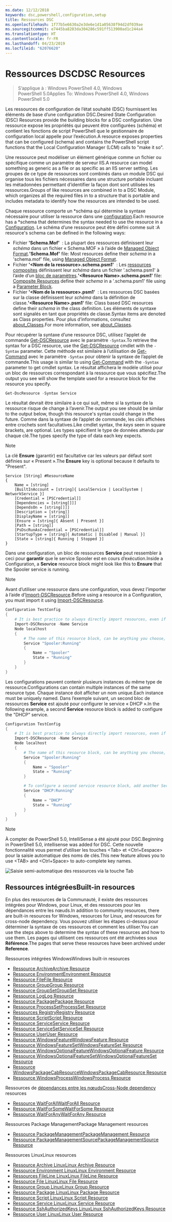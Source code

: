 ```yaml
---
ms.date: 12/12/2018
keywords: dsc,powershell,configuration,setup
title: Ressources DSC
ms.openlocfilehash: 1f77b5e6630a2e3de6e1d1a05638f94d2df039ae
ms.sourcegitcommit: e7445ba8203da304286c591ff513900ad1c244a4
ms.translationtype: HT
ms.contentlocale: fr-FR
ms.lasthandoff: 04/23/2019
ms.locfileid: "62076620"
---
```

# <a name="dsc-resources"></a><span data-ttu-id="9324d-103">Ressources DSC</span><span class="sxs-lookup"><span data-stu-id="9324d-103">DSC Resources</span></span>

><span data-ttu-id="9324d-104">S’applique à : Windows PowerShell 4.0, Windows PowerShell 5.0</span><span class="sxs-lookup"><span data-stu-id="9324d-104">Applies To: Windows PowerShell 4.0, Windows PowerShell 5.0</span></span>

<span data-ttu-id="9324d-105">Les ressources de configuration de l’état souhaité (DSC) fournissent les éléments de base d’une configuration DSC.</span><span class="sxs-lookup"><span data-stu-id="9324d-105">Desired State Configuration (DSC) Resources provide the building blocks for a DSC configuration.</span></span> <span data-ttu-id="9324d-106">Une ressource expose les propriétés qui peuvent être configurées (schéma) et contient les fonctions de script PowerShell que le gestionnaire de configuration local appelle pour l’exécution.</span><span class="sxs-lookup"><span data-stu-id="9324d-106">A resource exposes properties that can be configured (schema) and contains the PowerShell script functions that the Local Configuration Manager (LCM) calls to "make it so".</span></span>

<span data-ttu-id="9324d-107">Une ressource peut modéliser un élément générique comme un fichier ou spécifique comme un paramètre de serveur IIS.</span><span class="sxs-lookup"><span data-stu-id="9324d-107">A resource can model something as generic as a file or as specific as an IIS server setting.</span></span>  <span data-ttu-id="9324d-108">Les groupes de ce type de ressources sont combinés dans un module DSC qui organise tous les fichiers nécessaires dans une structure portable incluant les métadonnées permettant d’identifier la façon dont sont utilisées les ressources.</span><span class="sxs-lookup"><span data-stu-id="9324d-108">Groups of like resources are combined in to a DSC Module, which organizes all the required files in to a structure that is portable and includes metadata to identify how the resources are intended to be used.</span></span>

<span data-ttu-id="9324d-109">Chaque ressource comporte un \*schéma qui détermine la syntaxe nécessaire pour utiliser la ressource dans une [configuration](../configurations/configurations.md).</span><span class="sxs-lookup"><span data-stu-id="9324d-109">Each resource has a \*schema that determines the syntax needed to use the resource in a [Configuration](../configurations/configurations.md).</span></span> <span data-ttu-id="9324d-110">Le schéma d’une ressource peut être défini comme suit :</span><span class="sxs-lookup"><span data-stu-id="9324d-110">A resource's schema can be defined in the following ways:</span></span>

- <span data-ttu-id="9324d-111">Fichier **'Schema.Mof'**  : La plupart des ressources définissent leur *schéma* dans un fichier « Schema.MOF » à l’aide de [Managed Object Format](/windows/desktop/wmisdk/managed-object-format--mof-).</span><span class="sxs-lookup"><span data-stu-id="9324d-111">**'Schema.Mof'** file: Most resources define their *schema* in a 'schema.mof' file, using [Managed Object Format](/windows/desktop/wmisdk/managed-object-format--mof-).</span></span>
- <span data-ttu-id="9324d-112">Fichier **'\<Nom de la ressource\>.schema.psm1'**  : Les [ressources composites](../configurations/compositeConfigs.md) définissent leur *schéma* dans un fichier '<ResourceName>.schema.psm1' à l’aide d’un [bloc de paramètres](/powershell/module/microsoft.powershell.core/about/about_functions?view=powershell-6#functions-with-parameters).</span><span class="sxs-lookup"><span data-stu-id="9324d-112">**'\<Resource Name\>.schema.psm1'** file: [Composite Resources](../configurations/compositeConfigs.md) define their *schema* in a '<ResourceName>.schema.psm1' file using a [Parameter Block](/powershell/module/microsoft.powershell.core/about/about_functions?view=powershell-6#functions-with-parameters).</span></span>
- <span data-ttu-id="9324d-113">Fichier **'\<Nom de la ressource\>.psm1'**  : Les ressources DSC basées sur la classe définissent leur *schéma* dans la définition de classe.</span><span class="sxs-lookup"><span data-stu-id="9324d-113">**'\<Resource Name\>.psm1'** file: Class based DSC resources define their *schema* in the class definition.</span></span> <span data-ttu-id="9324d-114">Les éléments de syntaxe sont signalés en tant que propriétés de classe.</span><span class="sxs-lookup"><span data-stu-id="9324d-114">Syntax items are denoted as Class properties.</span></span> <span data-ttu-id="9324d-115">Pour plus d’informations, consultez [about_Classes](/powershell/module/psdesiredstateconfiguration/about/about_classes_and_dsc).</span><span class="sxs-lookup"><span data-stu-id="9324d-115">For more information, see [about_Classes](/powershell/module/psdesiredstateconfiguration/about/about_classes_and_dsc).</span></span>

<span data-ttu-id="9324d-116">Pour récupérer la syntaxe d’une ressource DSC, utilisez l’applet de commande [Get-DSCResource](/powershell/module/PSDesiredStateConfiguration/Get-DscResource) avec le paramètre `-Syntax`.</span><span class="sxs-lookup"><span data-stu-id="9324d-116">To retrieve the syntax for a DSC resource, use the [Get-DSCResource](/powershell/module/PSDesiredStateConfiguration/Get-DscResource) cmdlet with the `-Syntax` parameter.</span></span> <span data-ttu-id="9324d-117">Cette méthode est similaire à l’utilisation de [Get-Command](/powershell/module/microsoft.powershell.core/get-command) avec le paramètre `-Syntax` pour obtenir la syntaxe de l’applet de commande.</span><span class="sxs-lookup"><span data-stu-id="9324d-117">This usage is similar to using [Get-Command](/powershell/module/microsoft.powershell.core/get-command) with the `-Syntax` parameter to get cmdlet syntax.</span></span> <span data-ttu-id="9324d-118">Le résultat affichera le modèle utilisé pour un bloc de ressources correspondant à la ressource que vous spécifiez.</span><span class="sxs-lookup"><span data-stu-id="9324d-118">The output you see will show the template used for a resource block for the resource you specify.</span></span>

```powershell
Get-DscResource -Syntax Service
```

<span data-ttu-id="9324d-119">Le résultat devrait être similaire à ce qui suit, même si la syntaxe de la ressource risque de change à l’avenir.</span><span class="sxs-lookup"><span data-stu-id="9324d-119">The output you see should be similar to the output below, though this resource's syntax could change in the future.</span></span> <span data-ttu-id="9324d-120">Comme dans la syntaxe de l’applet de commande, les *clés* affichées entre crochets sont facultatives.</span><span class="sxs-lookup"><span data-stu-id="9324d-120">Like cmdlet syntax, the *keys* seen in square brackets, are optional.</span></span> <span data-ttu-id="9324d-121">Les types spécifient le type de données attendu par chaque clé.</span><span class="sxs-lookup"><span data-stu-id="9324d-121">The types specify the type of data each key expects.</span></span>

> [!NOTE]
> <span data-ttu-id="9324d-122">La clé **Ensure** (garantir) est facultative car les valeurs par défaut sont définies sur « Present ».</span><span class="sxs-lookup"><span data-stu-id="9324d-122">The **Ensure** key is optional because it defaults to "Present".</span></span>

```output
Service [String] #ResourceName
{
    Name = [string]
    [BuiltInAccount = [string]{ LocalService | LocalSystem | NetworkService }]
    [Credential = [PSCredential]]
    [Dependencies = [string[]]]
    [DependsOn = [string[]]]
    [Description = [string]]
    [DisplayName = [string]]
    [Ensure = [string]{ Absent | Present }]
    [Path = [string]]
    [PsDscRunAsCredential = [PSCredential]]
    [StartupType = [string]{ Automatic | Disabled | Manual }]
    [State = [string]{ Running | Stopped }]
}
```

<span data-ttu-id="9324d-123">Dans une configuration, un bloc de ressources **Service** peut ressembler à ceci pour **garantir** que le service Spooler est en cours d’exécution.</span><span class="sxs-lookup"><span data-stu-id="9324d-123">Inside a Configuration, a **Service** resource block might look like this to **Ensure** that the Spooler service is running.</span></span>

> [!NOTE]
> <span data-ttu-id="9324d-124">Avant d’utiliser une ressource dans une configuration, vous devez l’importer à l’aide d’[Import-DSCResource](../configurations/import-dscresource.md).</span><span class="sxs-lookup"><span data-stu-id="9324d-124">Before using a resource in a Configuration, you must import it using [Import-DSCResource](../configurations/import-dscresource.md).</span></span>

```powershell
Configuration TestConfig
{
    # It is best practice to always directly import resources, even if the resource is a built-in resource.
    Import-DSCResource -Name Service
    Node localhost
    {
        # The name of this resource block, can be anything you choose, as long as it is of type [String] as indicated by the schema.
        Service "Spooler:Running"
        {
            Name = "Spooler"
            State = "Running"
        }
    }
}
```

<span data-ttu-id="9324d-125">Les configurations peuvent contenir plusieurs instances du même type de ressource.</span><span class="sxs-lookup"><span data-stu-id="9324d-125">Configurations can contain multiple instances of the same resource type.</span></span> <span data-ttu-id="9324d-126">Chaque instance doit afficher un nom unique.</span><span class="sxs-lookup"><span data-stu-id="9324d-126">Each instance must be uniquely named.</span></span> <span data-ttu-id="9324d-127">Dans l’exemple suivant, un second bloc de ressources **Service** est ajouté pour configurer le service « DHCP ».</span><span class="sxs-lookup"><span data-stu-id="9324d-127">In the following example, a second **Service** resource block is added to configure the "DHCP" service.</span></span>

```powershell
Configuration TestConfig
{
    # It is best practice to always directly import resources, even if the resource is a built-in resource.
    Import-DSCResource -Name Service
    Node localhost
    {
        # The name of this resource block, can be anything you choose, as long as it is of type [String] as indicated by the schema.
        Service "Spooler:Running"
        {
            Name = "Spooler"
            State = "Running"
        }

        # To configure a second service resource block, add another Service resource block and use a unique name.
        Service "DHCP:Running"
        {
            Name = "DHCP"
            State = "Running"
        }
    }
}
```

> [!NOTE]
> <span data-ttu-id="9324d-128">À compter de PowerShell 5.0, IntelliSense a été ajouté pour DSC.</span><span class="sxs-lookup"><span data-stu-id="9324d-128">Beginning in PowerShell 5.0, intellisense was added for DSC.</span></span> <span data-ttu-id="9324d-129">Cette nouvelle fonctionnalité vous permet d’utiliser les touches \<Tab\> et \<Ctrl+Eespace\> pour la saisie automatique des noms de clés.</span><span class="sxs-lookup"><span data-stu-id="9324d-129">This new feature allows you to use \<TAB\> and \<Ctrl+Space\> to auto-complete key names.</span></span>

![Saisie semi-automatique des ressources via la touche Tab](../media/resource-tabcompletion.png)

## <a name="built-in-resources"></a><span data-ttu-id="9324d-131">Ressources intégrées</span><span class="sxs-lookup"><span data-stu-id="9324d-131">Built-in resources</span></span>

<span data-ttu-id="9324d-132">En plus des ressources de la Communauté, il existe des ressources intégrées pour Windows, pour Linux, et des ressources pour les dépendances entre les nœuds.</span><span class="sxs-lookup"><span data-stu-id="9324d-132">In addition to community resources, there are built-in resources for Windows, resources for Linux, and resources for cross-node dependency.</span></span> <span data-ttu-id="9324d-133">Vous pouvez utiliser les étapes ci-dessus pour déterminer la syntaxe de ces ressources et comment les utiliser.</span><span class="sxs-lookup"><span data-stu-id="9324d-133">You can use the steps above to determine the syntax of these resources and how to use them.</span></span> <span data-ttu-id="9324d-134">Les pages qui utilisent ces ressources ont été archivées sous **Référence**.</span><span class="sxs-lookup"><span data-stu-id="9324d-134">The pages that serve these resources have been archived under **Reference**.</span></span>

<span data-ttu-id="9324d-135">Ressources intégrées Windows</span><span class="sxs-lookup"><span data-stu-id="9324d-135">Windows built-in resources</span></span>

* [<span data-ttu-id="9324d-136">Ressource Archive</span><span class="sxs-lookup"><span data-stu-id="9324d-136">Archive Resource</span></span>](../reference/resources/windows/archiveResource.md)
* [<span data-ttu-id="9324d-137">Ressource Environment</span><span class="sxs-lookup"><span data-stu-id="9324d-137">Environment Resource</span></span>](../reference/resources/windows/environmentResource.md)
* [<span data-ttu-id="9324d-138">Ressource File</span><span class="sxs-lookup"><span data-stu-id="9324d-138">File Resource</span></span>](../reference/resources/windows/fileResource.md)
* [<span data-ttu-id="9324d-139">Ressource Group</span><span class="sxs-lookup"><span data-stu-id="9324d-139">Group Resource</span></span>](../reference/resources/windows/groupResource.md)
* [<span data-ttu-id="9324d-140">Ressource GroupSet</span><span class="sxs-lookup"><span data-stu-id="9324d-140">GroupSet Resource</span></span>](../reference/resources/windows/groupSetResource.md)
* [<span data-ttu-id="9324d-141">Ressource Log</span><span class="sxs-lookup"><span data-stu-id="9324d-141">Log Resource</span></span>](../reference/resources/windows/logResource.md)
* [<span data-ttu-id="9324d-142">Ressource Package</span><span class="sxs-lookup"><span data-stu-id="9324d-142">Package Resource</span></span>](../reference/resources/windows/packageResource.md)
* [<span data-ttu-id="9324d-143">Ressource ProcessSet</span><span class="sxs-lookup"><span data-stu-id="9324d-143">ProcessSet Resource</span></span>](../reference/resources/windows/ProcessSetResource.md)
* [<span data-ttu-id="9324d-144">Ressources Registry</span><span class="sxs-lookup"><span data-stu-id="9324d-144">Registry Resource</span></span>](../reference/resources/windows/registryResource.md)
* [<span data-ttu-id="9324d-145">Ressource Script</span><span class="sxs-lookup"><span data-stu-id="9324d-145">Script Resource</span></span>](../reference/resources/windows/scriptResource.md)
* [<span data-ttu-id="9324d-146">Ressource Service</span><span class="sxs-lookup"><span data-stu-id="9324d-146">Service Resource</span></span>](../reference/resources/windows/serviceResource.md)
* [<span data-ttu-id="9324d-147">Ressource ServiceSet</span><span class="sxs-lookup"><span data-stu-id="9324d-147">ServiceSet Resource</span></span>](../reference/resources/windows/serviceSetResource.md)
* [<span data-ttu-id="9324d-148">Ressource User</span><span class="sxs-lookup"><span data-stu-id="9324d-148">User Resource</span></span>](../reference/resources/windows/userResource.md)
* [<span data-ttu-id="9324d-149">Ressource WindowsFeature</span><span class="sxs-lookup"><span data-stu-id="9324d-149">WindowsFeature Resource</span></span>](../reference/resources/windows/windowsFeatureResource.md)
* [<span data-ttu-id="9324d-150">Ressource WindowsFeatureSet</span><span class="sxs-lookup"><span data-stu-id="9324d-150">WindowsFeatureSet Resource</span></span>](../reference/resources/windows/windowsFeatureSetResource.md)
* [<span data-ttu-id="9324d-151">Ressource WindowsOptionalFeature</span><span class="sxs-lookup"><span data-stu-id="9324d-151">WindowsOptionalFeature Resource</span></span>](../reference/resources/windows/windowsOptionalFeatureResource.md)
* [<span data-ttu-id="9324d-152">Ressource WindowsOptionalFeatureSet</span><span class="sxs-lookup"><span data-stu-id="9324d-152">WindowsOptionalFeatureSet Resource</span></span>](../reference/resources/windows/windowsOptionalFeatureSetResource.md)
* [<span data-ttu-id="9324d-153">Ressource WindowsPackageCabResource</span><span class="sxs-lookup"><span data-stu-id="9324d-153">WindowsPackageCabResource Resource</span></span>](../reference/resources/windows/windowsPackageCabResource.md)
* [<span data-ttu-id="9324d-154">Ressource WindowsProcess</span><span class="sxs-lookup"><span data-stu-id="9324d-154">WindowsProcess Resource</span></span>](../reference/resources/windows/windowsProcessResource.md)

<span data-ttu-id="9324d-155">Ressources de [dépendances entre les nœuds](../configurations/crossNodeDependencies.md)</span><span class="sxs-lookup"><span data-stu-id="9324d-155">[Cross-Node dependency](../configurations/crossNodeDependencies.md) resources</span></span>

* [<span data-ttu-id="9324d-156">Ressource WaitForAll</span><span class="sxs-lookup"><span data-stu-id="9324d-156">WaitForAll Resource</span></span>](../reference/resources/windows/waitForAllResource.md)
* [<span data-ttu-id="9324d-157">Ressource WaitForSome</span><span class="sxs-lookup"><span data-stu-id="9324d-157">WaitForSome Resource</span></span>](../reference/resources/windows/waitForSomeResource.md)
* [<span data-ttu-id="9324d-158">Ressource WaitForAny</span><span class="sxs-lookup"><span data-stu-id="9324d-158">WaitForAny Resource</span></span>](../reference/resources/windows/waitForAnyResource.md)

<span data-ttu-id="9324d-159">Ressources Package Management</span><span class="sxs-lookup"><span data-stu-id="9324d-159">Package Management resources</span></span>

* [<span data-ttu-id="9324d-160">Ressource PackageManagement</span><span class="sxs-lookup"><span data-stu-id="9324d-160">PackageManagement Resource</span></span>](../reference/resources/packagemanagement/PackageManagementDscResource.md)
* [<span data-ttu-id="9324d-161">Ressource PackageManagementSource</span><span class="sxs-lookup"><span data-stu-id="9324d-161">PackageManagementSource Resource</span></span>](../reference/resources/packagemanagement/PackageManagementSourceDscResource.md)

<span data-ttu-id="9324d-162">Ressources Linux</span><span class="sxs-lookup"><span data-stu-id="9324d-162">Linux resources</span></span>

* [<span data-ttu-id="9324d-163">Ressource Archive Linux</span><span class="sxs-lookup"><span data-stu-id="9324d-163">Linux Archive Resource</span></span>](../reference/resources/linux/lnxArchiveResource.md)
* [<span data-ttu-id="9324d-164">Ressource Environment Linux</span><span class="sxs-lookup"><span data-stu-id="9324d-164">Linux Environment Resource</span></span>](../reference/resources/linux/lnxEnvironmentResource.md)
* [<span data-ttu-id="9324d-165">Ressources FileLine Linux</span><span class="sxs-lookup"><span data-stu-id="9324d-165">Linux FileLine Resource</span></span>](../reference/resources/linux/lnxFileLineResource.md)
* [<span data-ttu-id="9324d-166">Ressource File Linux</span><span class="sxs-lookup"><span data-stu-id="9324d-166">Linux File Resource</span></span>](../reference/resources/linux/lnxFileResource.md)
* [<span data-ttu-id="9324d-167">Ressource Group Linux</span><span class="sxs-lookup"><span data-stu-id="9324d-167">Linux Group Resource</span></span>](../reference/resources/linux/lnxGroupResource.md)
* [<span data-ttu-id="9324d-168">Ressource Package Linux</span><span class="sxs-lookup"><span data-stu-id="9324d-168">Linux Package Resource</span></span>](../reference/resources/linux/lnxPackageResource.md)
* [<span data-ttu-id="9324d-169">Ressource Script Linux</span><span class="sxs-lookup"><span data-stu-id="9324d-169">Linux Script Resource</span></span>](../reference/resources/linux/lnxScriptResource.md)
* [<span data-ttu-id="9324d-170">Ressource Service Linux</span><span class="sxs-lookup"><span data-stu-id="9324d-170">Linux Service Resource</span></span>](../reference/resources/linux/lnxServiceResource.md)
* [<span data-ttu-id="9324d-171">Ressource SshAuthorizedKeys Linux</span><span class="sxs-lookup"><span data-stu-id="9324d-171">Linux SshAuthorizedKeys Resource</span></span>](../reference/resources/linux/lnxSshAuthorizedKeysResource.md)
* [<span data-ttu-id="9324d-172">Ressource User Linux</span><span class="sxs-lookup"><span data-stu-id="9324d-172">Linux User Resource</span></span>](../reference/resources/linux/lnxUserResource.md)
